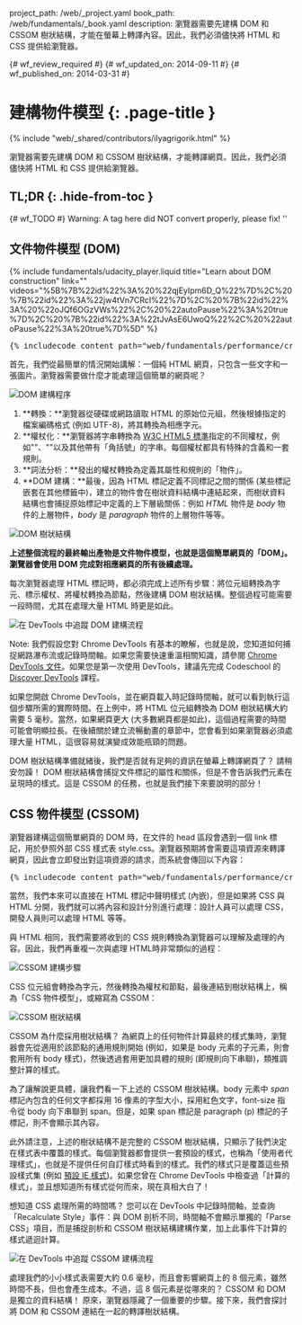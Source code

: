 project_path: /web/_project.yaml
book_path: /web/fundamentals/_book.yaml
description: 瀏覽器需要先建構 DOM 和 CSSOM 樹狀結構，才能在螢幕上轉譯內容。因此，我們必須儘快將 HTML 和 CSS 提供給瀏覽器。

{# wf_review_required #}
{# wf_updated_on: 2014-09-11 #}
{# wf_published_on: 2014-03-31 #}

# 建構物件模型 {: .page-title }

{% include "web/_shared/contributors/ilyagrigorik.html" %}


瀏覽器需要先建構 DOM 和 CSSOM 樹狀結構，才能轉譯網頁。因此，我們必須儘快將 HTML 和 CSS 提供給瀏覽器。



## TL;DR {: .hide-from-toc }
{# wf_TODO #}
Warning: A tag here did NOT convert properly, please fix! ''


## 文件物件模型 (DOM)

{% include fundamentals/udacity_player.liquid title="Learn about DOM construction" link="" videos="%5B%7B%22id%22%3A%20%22qjEyIpm6D_Q%22%7D%2C%20%7B%22id%22%3A%22jw4tVn7CRcI%22%7D%2C%20%7B%22id%22%3A%20%22oJQf6OGzVWs%22%2C%20%22autoPause%22%3A%20true%7D%2C%20%7B%22id%22%3A%22tJvAsE6UwoQ%22%2C%20%22autoPause%22%3A%20true%7D%5D" %}

<pre class="prettyprint">
{% includecode content_path="web/fundamentals/performance/critical-rendering-path/_code/basic_dom.html" region_tag="full" %}
</pre>

首先，我們從最簡單的情況開始講解：一個純 HTML 網頁，只包含一些文字和一張圖片。瀏覽器需要做什麼才能處理這個簡單的網頁呢？

<img src="images/full-process.png" alt="DOM 建構程序">

1. **轉換：**瀏覽器從硬碟或網路讀取 HTML 的原始位元組，然後根據指定的檔案編碼格式 (例如 UTF-8)，將其轉換為相應字元。
1. **權杖化：**瀏覽器將字串轉換為 [W3C HTML5 標準](http://www.w3.org/TR/html5/)指定的不同權杖，例如"<html>"、"<body>"以及其他帶有「角括號」的字串。每個權杖都具有特殊的含義和一套規則。
1. **詞法分析：**發出的權杖轉換為定義其屬性和規則的「物件」。
1. **DOM 建構：**最後，因為 HTML 標記定義不同標記之間的關係 (某些標記嵌套在其他標籤中)，建立的物件會在樹狀資料結構中連結起來，而樹狀資料結構也會捕捉原始標記中定義的上下層級關係：例如 _HTML_ 物件是 _body_ 物件的上層物件，_body_ 是 _paragraph_ 物件的上層物件等等。

<img src="images/dom-tree.png" class="center" alt="DOM 樹狀結構">

**上述整個流程的最終輸出產物是文件物件模型，也就是這個簡單網頁的「DOM」。瀏覽器會使用 DOM 完成對相應網頁的所有後續處理。**

每次瀏覽器處理 HTML 標記時，都必須完成上述所有步驟：將位元組轉換為字元、標示權杖、將權杖轉換為節點，然後建構 DOM 樹狀結構。整個過程可能需要一段時間，尤其在處理大量 HTML 時更是如此。

<img src="images/dom-timeline.png" class="center" alt="在 DevTools 中追蹤 DOM 建構流程">

<!-- TODO: Verify note type! -->
Note: 我們假設您對 Chrome DevTools 有基本的瞭解，也就是說，您知道如何捕捉網路瀑布流或記錄時間軸。如果您需要快速重溫相關知識，請參閱 <a href="https://developer.chrome.com/devtools">Chrome DevTools 文件</a>。如果您是第一次使用 DevTools，建議先完成 Codeschool 的 <a href="http://discover-devtools.codeschool.com/">Discover DevTools</a> 課程。

如果您開啟 Chrome DevTools，並在網頁載入時記錄時間軸，就可以看到執行這個步驟所需的實際時間。在上例中，將 HTML 位元組轉換為 DOM 樹狀結構大約需要 5 毫秒。當然，如果網頁更大 (大多數網頁都是如此)，這個過程需要的時間可能會明顯拉長。在後續關於建立流暢動畫的章節中，您會看到如果瀏覽器必須處理大量 HTML，這很容易就演變成效能瓶頸的問題。

DOM 樹狀結構準備就緒後，我們是否就有足夠的資訊在螢幕上轉譯網頁了？ 請稍安勿躁！ DOM 樹狀結構會捕捉文件標記的屬性和關係，但是不會告訴我們元素在呈現時的樣式。這是 CSSOM 的任務，也就是我們接下來要說明的部分！

## CSS 物件模型 (CSSOM)

瀏覽器建構這個簡單網頁的 DOM 時，在文件的 head 區段會遇到一個 link 標記，用於參照外部 CSS 樣式表 style.css。瀏覽器預期將會需要這項資源來轉譯網頁，因此會立即發出對這項資源的請求，而系統會傳回以下內容：

<pre class="prettyprint">
{% includecode content_path="web/fundamentals/performance/critical-rendering-path/_code/style.css" region_tag="full" lang=css %}
</pre>

當然，我們本來可以直接在 HTML 標記中聲明樣式 (內嵌)，但是如果將 CSS 與 HTML 分開，我們就可以將內容和設計分別進行處理：設計人員可以處理 CSS，開發人員則可以處理 HTML 等等。

與 HTML 相同，我們需要將收到的 CSS 規則轉換為瀏覽器可以理解及處理的內容。因此，我們再重複一次與處理 HTML時非常類似的過程：

<img src="images/cssom-construction.png" class="center" alt="CSSOM 建構步驟">

CSS 位元組會轉換為字元，然後轉換為權杖和節點，最後連結到樹狀結構上，稱為「CSS 物件模型」，或縮寫為 CSSOM：

<img src="images/cssom-tree.png" class="center" alt="CSSOM 樹狀結構">

CSSOM 為什麼採用樹狀結構？ 為網頁上的任何物件計算最終的樣式集時，瀏覽器會先從適用於該節點的通用規則開始 (例如，如果是 body 元素的子元素，則會套用所有 body 樣式)，然後透過套用更加具體的規則 (即規則向下串聯)，類推調整計算的樣式。

為了讓解說更具體，讓我們看一下上述的 CSSOM 樹狀結構。body 元素中 _span_ 標記內包含的任何文字都採用 16 像素的字型大小，採用紅色文字，font-size 指令從 body 向下串聯到 span。但是，如果 span 標記是 paragraph (p) 標記的子標記，則不會顯示其內容。

此外請注意，上述的樹狀結構不是完整的 CSSOM 樹狀結構，只顯示了我們決定在樣式表中覆蓋的樣式。每個瀏覽器都會提供一套預設的樣式，也稱為「使用者代理樣式」，也就是不提供任何自訂樣式時看到的樣式。我們的樣式只是覆蓋這些預設樣式集 (例如 [預設 IE 樣式](http://www.iecss.com/))。如果您曾在 Chrome DevTools 中檢查過「計算的樣式」，並且想知道所有樣式從何而來，現在真相大白了！

想知道 CSS 處理所需的時間嗎？ 您可以在 DevTools 中記錄時間軸，並查詢「Recalculate Style」事件：與 DOM 剖析不同，時間軸不會顯示單獨的「Parse CSS」項目，而是捕捉剖析和 CSSOM 樹狀結構建構作業，加上此事件下計算的樣式遞迴計算。

<img src="images/cssom-timeline.png" class="center" alt="在 DevTools 中追蹤 CSSOM 建構流程">

處理我們的小小樣式表需要大約 0.6 毫秒，而且會影響網頁上的 8 個元素，雖然時間不長，但也會產生成本。不過，這 8 個元素是從哪來的？ CSSOM 和 DOM 是獨立的資料結構！ 原來，瀏覽器隱藏了一個重要的步驟。接下來，我們會探討將 DOM 和 CSSOM 連結在一起的轉譯樹狀結構。



